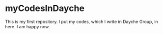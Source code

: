 # myCodesInDayche
This is my first repository. I put my codes, which I write in Dayche Group, in here. I am happy now.

